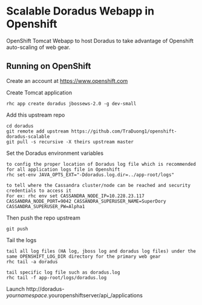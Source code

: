 Scalable Doradus Webapp in Openshift
====================================

OpenShift Tomcat Webapp to host Doradus to take advantage of Openshift auto-scaling of web gear. 

Running on OpenShift
----------------------------

Create an account at https://www.openshift.com

Create Tomcat application 

    rhc app create doradus jbossews-2.0 -g dev-small

Add this upstream repo

    cd doradus
    git remote add upstream https://github.com/TraDuong1/openshift-doradus-scalable
    git pull -s recursive -X theirs upstream master

Set the Doradus environment variables

	to config the proper location of Doradus log file which is recommended for all application logs file in Openshift  
    rhc set-env JAVA_OPTS_EXT="-Ddoradus.log.dir=../app-root/logs"
 
 	to tell where the Cassandra cluster/node can be reached and security credentials to access it 
 	For ex: rhc env set CASSANDRA_NODE_IP=10.228.23.117 CASSANDRA_NODE_PORT=9042 CASSANDRA_SUPERUSER_NAME=SuperDory CASSANDRA_SUPERUSER_PW=Alpha1
	

Then push the repo upstream

    git push

Tail the logs

	tail all log files (HA log, jboss log and doradus log files) under the same OPENSHIFT_LOG_DIR directory for the primary web gear 
	rhc tail -a doradus
	
	tail specific log file such as doradus.log
	rhc tail -f app-root/logs/doradus.log
	
Launch
    http://doradus-$yournamespace.$youropenshiftserver/api_/applications

